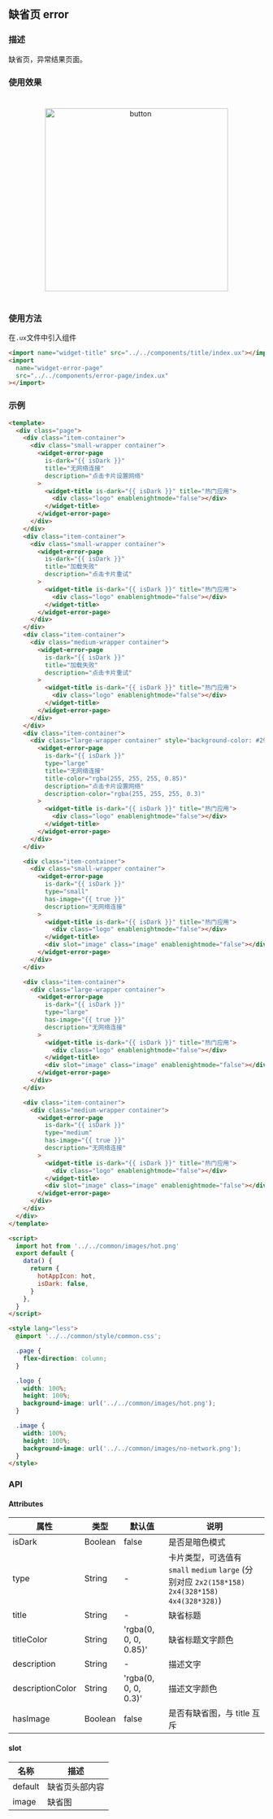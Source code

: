 ## 缺省页 error

### 描述

缺省页，异常结果页面。

### 使用效果

<div style="text-align: center;margin: 40px;"><img src="./assets/error.jpg" alt="button" style="width:360px" /></div>

### 使用方法

在`.ux`文件中引入组件

```html
<import name="widget-title" src="../../components/title/index.ux"></import>
<import
  name="widget-error-page"
  src="../../components/error-page/index.ux"
></import>
```

### 示例

```html
<template>
  <div class="page">
    <div class="item-container">
      <div class="small-wrapper container">
        <widget-error-page
          is-dark="{{ isDark }}"
          title="无网络连接"
          description="点击卡片设置网络"
        >
          <widget-title is-dark="{{ isDark }}" title="热门应用">
            <div class="logo" enablenightmode="false"></div>
          </widget-title>
        </widget-error-page>
      </div>
    </div>
    <div class="item-container">
      <div class="small-wrapper container">
        <widget-error-page
          is-dark="{{ isDark }}"
          title="加载失败"
          description="点击卡片重试"
        >
          <widget-title is-dark="{{ isDark }}" title="热门应用">
            <div class="logo" enablenightmode="false"></div>
          </widget-title>
        </widget-error-page>
      </div>
    </div>
    <div class="item-container">
      <div class="medium-wrapper container">
        <widget-error-page
          is-dark="{{ isDark }}"
          title="加载失败"
          description="点击卡片重试"
        >
          <widget-title is-dark="{{ isDark }}" title="热门应用">
            <div class="logo" enablenightmode="false"></div>
          </widget-title>
        </widget-error-page>
      </div>
    </div>
    <div class="item-container">
      <div class="large-wrapper container" style="background-color: #295ad9">
        <widget-error-page
          is-dark="{{ isDark }}"
          type="large"
          title="无网络连接"
          title-color="rgba(255, 255, 255, 0.85)"
          description="点击卡片设置网络"
          description-color="rgba(255, 255, 255, 0.3)"
        >
          <widget-title is-dark="{{ isDark }}" title="热门应用">
            <div class="logo" enablenightmode="false"></div>
          </widget-title>
        </widget-error-page>
      </div>
    </div>

    <div class="item-container">
      <div class="small-wrapper container">
        <widget-error-page
          is-dark="{{ isDark }}"
          type="small"
          has-image="{{ true }}"
          description="无网络连接"
        >
          <widget-title is-dark="{{ isDark }}" title="热门应用">
            <div class="logo" enablenightmode="false"></div>
          </widget-title>
          <div slot="image" class="image" enablenightmode="false"></div>
        </widget-error-page>
      </div>
    </div>

    <div class="item-container">
      <div class="large-wrapper container">
        <widget-error-page
          is-dark="{{ isDark }}"
          type="large"
          has-image="{{ true }}"
          description="无网络连接"
        >
          <widget-title is-dark="{{ isDark }}" title="热门应用">
            <div class="logo" enablenightmode="false"></div>
          </widget-title>
          <div slot="image" class="image" enablenightmode="false"></div>
        </widget-error-page>
      </div>
    </div>

    <div class="item-container">
      <div class="medium-wrapper container">
        <widget-error-page
          is-dark="{{ isDark }}"
          type="medium"
          has-image="{{ true }}"
          description="无网络连接"
        >
          <widget-title is-dark="{{ isDark }}" title="热门应用">
            <div class="logo" enablenightmode="false"></div>
          </widget-title>
          <div slot="image" class="image" enablenightmode="false"></div>
        </widget-error-page>
      </div>
    </div>
  </div>
</template>

<script>
  import hot from '../../common/images/hot.png'
  export default {
    data() {
      return {
        hotAppIcon: hot,
        isDark: false,
      }
    },
  }
</script>

<style lang="less">
  @import '../../common/style/common.css';

  .page {
    flex-direction: column;
  }

  .logo {
    width: 100%;
    height: 100%;
    background-image: url('../../common/images/hot.png');
  }

  .image {
    width: 100%;
    height: 100%;
    background-image: url('../../common/images/no-network.png');
  }
</style>
```

### API

#### Attributes

| 属性             | 类型    | 默认值                | 说明                                                                                                |
| ---------------- | ------- | --------------------- | --------------------------------------------------------------------------------------------------- |
| isDark           | Boolean | false                 | 是否是暗色模式                                                                                      |
| type             | String  | -                     | 卡片类型，可选值有 `small` `medium` `large` (分别对应 `2x2(158*158)` `2x4(328*158)` `4x4(328*328)`) |
| title            | String  | -                     | 缺省标题                                                                                            |
| titleColor       | String  | 'rgba(0, 0, 0, 0.85)' | 缺省标题文字颜色                                                                                    |
| description      | String  | -                     | 描述文字                                                                                            |
| descriptionColor | String  | 'rgba(0, 0, 0, 0.3)'  | 描述文字颜色                                                                                        |
| hasImage         | Boolean | false                 | 是否有缺省图，与 title 互斥                                                                         |

#### slot

| 名称    | 描述           |
| ------- | -------------- |
| default | 缺省页头部内容 |
| image   | 缺省图         |
